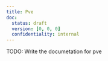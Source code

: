 ```yaml
---
title: Pve
doc:
  status: draft
  version: [0, 0, 0]
  confidentiality: internal
---
```


TODO: Write the documetation for pve
